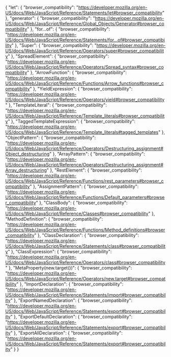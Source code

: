 {
  "let": {
    "browser_compatibility": "https://developer.mozilla.org/en-US/docs/Web/JavaScript/Reference/Statements/let#browser_compatibility"
  },
  "generator": {
    "browser_compatibility": "https://developer.mozilla.org/en-US/docs/Web/JavaScript/Reference/Global_Objects/Generator#browser_compatibility"
  },
  "for...of": {
    "browser_compatibility": "https://developer.mozilla.org/en-US/docs/Web/JavaScript/Reference/Statements/for...of#browser_compatibility"
  },
  "Super": {
    "browser_compatibility": "https://developer.mozilla.org/en-US/docs/Web/JavaScript/Reference/Operators/super#browser_compatibility"
  },
  "SpreadElement": {
    "browser_compatibility": "https://developer.mozilla.org/en-US/docs/Web/JavaScript/Reference/Operators/Spread_syntax#browser_compatibility"
  },
  "ArrowFunction": {
    "browser_compatibility": "https://developer.mozilla.org/en-US/docs/Web/JavaScript/Reference/Functions/Arrow_functions#browser_compatibility"
  },
  "YieldExpression": {
    "browser_compatibility": "https://developer.mozilla.org/en-US/docs/Web/JavaScript/Reference/Operators/yield#browser_compatibility"
  },
  "TemplateLiteral": {
    "browser_compatibility": "https://developer.mozilla.org/en-US/docs/Web/JavaScript/Reference/Template_literals#browser_compatibility"
  },
  "TaggedTemplateExpression": {
    "browser_compatibility": "https://developer.mozilla.org/en-US/docs/Web/JavaScript/Reference/Template_literals#tagged_templates"
  },
  "ObjectPattern": {
    "browser_compatibility": "https://developer.mozilla.org/en-US/docs/Web/JavaScript/Reference/Operators/Destructuring_assignment#Object_destructuring"
  },
  "ArrayPattern": {
    "browser_compatibility": "https://developer.mozilla.org/en-US/docs/Web/JavaScript/Reference/Operators/Destructuring_assignment#Array_destructuring"
  },
  "RestElement": {
    "browser_compatibility": "https://developer.mozilla.org/en-US/docs/Web/JavaScript/Reference/Functions/rest_parameters#browser_compatibility"
  },
  "AssignmentPattern": {
    "browser_compatibility": "https://developer.mozilla.org/en-US/docs/Web/JavaScript/Reference/Functions/Default_parameters#browser_compatibility"
  },
  "ClassBody": {
    "browser_compatibility": "https://developer.mozilla.org/en-US/docs/Web/JavaScript/Reference/Classes#browser_compatibility"
  },
  "MethodDefinition": {
    "browser_compatibility": "https://developer.mozilla.org/en-US/docs/Web/JavaScript/Reference/Functions/Method_definitions#browser_compatibility"
  },
  "ClassDeclaration": {
    "browser_compatibility": "https://developer.mozilla.org/en-US/docs/Web/JavaScript/Reference/Statements/class#browser_compatibility"
  },
  "ClassExpression": {
    "browser_compatibility": "https://developer.mozilla.org/en-US/docs/Web/JavaScript/Reference/Operators/class#browser_compatibility"
  },
  "MetaProperty(new.target())": {
    "browser_compatibility": "https://developer.mozilla.org/en-US/docs/Web/JavaScript/Reference/Operators/new.target#browser_compatibility"
  },
  "ImportDeclaration": {
    "browser_compatibility": "https://developer.mozilla.org/en-US/docs/Web/JavaScript/Reference/Statements/import#browser_compatibility"
  },
  "ExportNamedDeclaration": {
    "browser_compatibility": "https://developer.mozilla.org/en-US/docs/Web/JavaScript/Reference/Statements/export#browser_compatibility"
  },
  "ExportDefaultDeclaration": {
    "browser_compatibility": "https://developer.mozilla.org/en-US/docs/Web/JavaScript/Reference/Statements/export#browser_compatibility"
  },
  "ExportAllDeclaration": {
    "browser_compatibility": "https://developer.mozilla.org/en-US/docs/Web/JavaScript/Reference/Statements/export#browser_compatibility"
  }
}
